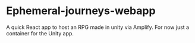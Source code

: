 # Ephemeral-journeys-webapp

A quick React app to host an RPG made in unity via Amplify.
For now just a container for the Unity app.
